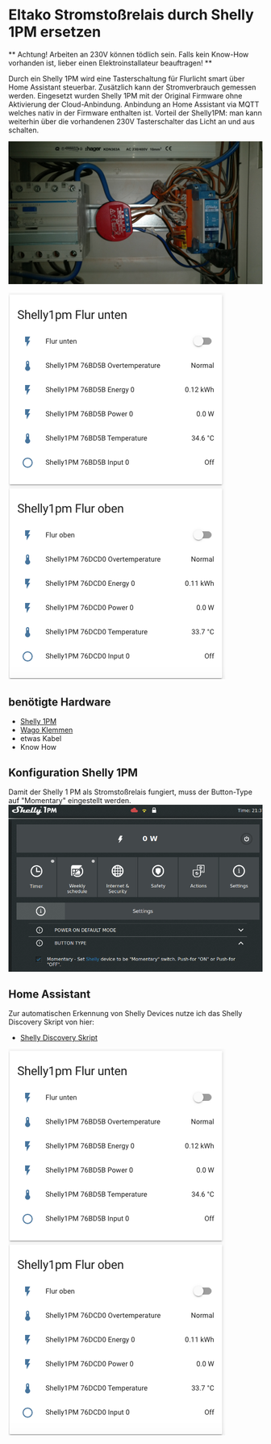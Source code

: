 # Eltako Stromstoßrelais durch Shelly 1PM ersetzen
** Achtung! Arbeiten an 230V können tödlich sein. Falls kein Know-How vorhanden ist, lieber einen Elektroinstallateur beauftragen! ** 

Durch ein Shelly 1PM wird eine Tasterschaltung für Flurlicht smart über Home Assistant steuerbar. Zusätzlich kann der Stromverbrauch gemessen werden.
Eingesetzt wurden Shelly 1PM mit der Original Firmware ohne Aktivierung der Cloud-Anbindung. Anbindung an Home Assistant via MQTT welches nativ in der Firmware enthalten ist.
Vorteil der Shelly1PM: man kann weiterhin über die vorhandenen 230V Tasterschalter das Licht an und aus schalten.

![Shelly1PM](../img/Shelly1PMRelais.jpg)

![HomeAssistant Shelly1PM](../img/HassShelly1PM.png)

## benötigte Hardware
* [Shelly 1PM](https://shelly.cloud)
* [Wago Klemmen](https://www.hornbach.de/shop/Wago-221-413-Compact-Verbindungsklemme-4-mm-3-Leiter-alle-Leiterarten-50-Stueck/5723506/artikel.html)
* etwas Kabel
* Know How

## Konfiguration Shelly 1PM
Damit der Shelly 1 PM als Stromstoßrelais fungiert, muss der Button-Type auf "Momentary" eingestellt werden.
![Shelly1pmconfig](../img/shelly1pmconfig.png)


## Home Assistant
Zur automatischen Erkennung von Shelly Devices nutze ich das Shelly Discovery Skript von hier:

* [Shelly Discovery Skript](https://community.home-assistant.io/t/shellies-discovery-script/94048)

![HomeAssistant Shelly1PM](../img/HassShelly1PM.png)
